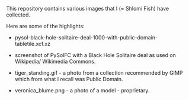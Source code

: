 This repository contains various images that I (= Shlomi Fish) have collected.

Here are some of the highlights:

* pysol-black-hole-solitaire-deal-1000-with-public-domain-tabletile.xcf.xz
- screenshot of PySolFC with a Black Hole Solitaire deal as used on Wikipedia/
Wikimedia Commons.

* tiger_standing.gif - a photo from a collection recommended by GIMP which
from what I recall was Public Domain.

* veronica_blume.png - a photo of a model - proprietary.
